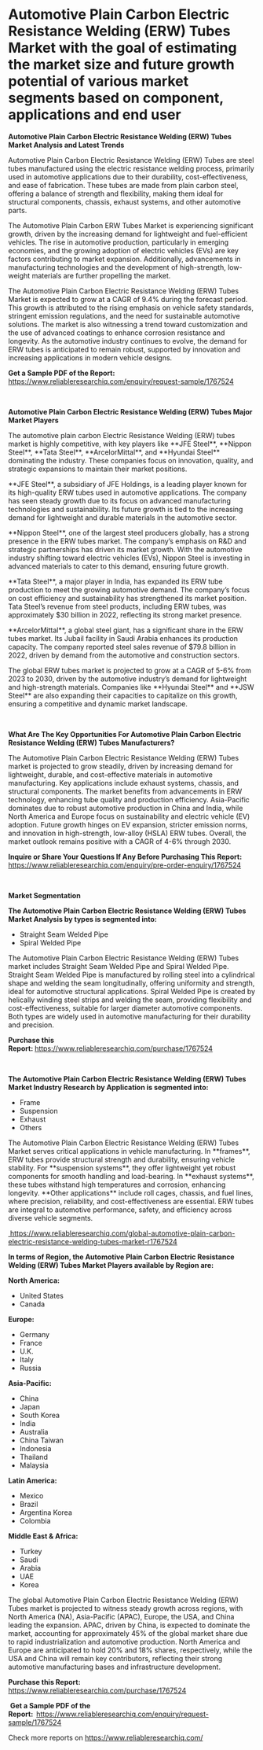 <p><h1>Automotive Plain Carbon Electric Resistance Welding (ERW) Tubes Market with the goal of estimating the market size and future growth potential of various market segments based on component, applications and end user</h1></p><p><strong>Automotive Plain Carbon Electric Resistance Welding (ERW) Tubes Market Analysis and Latest Trends</strong></p>
<p><p>Automotive Plain Carbon Electric Resistance Welding (ERW) Tubes are steel tubes manufactured using the electric resistance welding process, primarily used in automotive applications due to their durability, cost-effectiveness, and ease of fabrication. These tubes are made from plain carbon steel, offering a balance of strength and flexibility, making them ideal for structural components, chassis, exhaust systems, and other automotive parts.</p><p>The Automotive Plain Carbon ERW Tubes Market is experiencing significant growth, driven by the increasing demand for lightweight and fuel-efficient vehicles. The rise in automotive production, particularly in emerging economies, and the growing adoption of electric vehicles (EVs) are key factors contributing to market expansion. Additionally, advancements in manufacturing technologies and the development of high-strength, low-weight materials are further propelling the market.</p><p>The Automotive Plain Carbon Electric Resistance Welding (ERW) Tubes Market is expected to grow at a CAGR of 9.4% during the forecast period. This growth is attributed to the rising emphasis on vehicle safety standards, stringent emission regulations, and the need for sustainable automotive solutions. The market is also witnessing a trend toward customization and the use of advanced coatings to enhance corrosion resistance and longevity. As the automotive industry continues to evolve, the demand for ERW tubes is anticipated to remain robust, supported by innovation and increasing applications in modern vehicle designs.</p></p>
<p><strong>Get a Sample PDF of the Report:&nbsp;</strong> <a href="https://www.reliableresearchiq.com/enquiry/request-sample/1767524?utm_campaign=1144&utm_medium=2&utm_source=Github&utm_content=ia&utm_term=23012025&utm_id=automotive-plain-carbon-electric-resistance-welding-erw-tubes">https://www.reliableresearchiq.com/enquiry/request-sample/1767524</a></p>
<p>&nbsp;</p>
<p><strong>Automotive Plain Carbon Electric Resistance Welding (ERW) Tubes Major Market Players</strong></p>
<p><p>The automotive plain carbon Electric Resistance Welding (ERW) tubes market is highly competitive, with key players like **JFE Steel**, **Nippon Steel**, **Tata Steel**, **ArcelorMittal**, and **Hyundai Steel** dominating the industry. These companies focus on innovation, quality, and strategic expansions to maintain their market positions.</p><p>**JFE Steel**, a subsidiary of JFE Holdings, is a leading player known for its high-quality ERW tubes used in automotive applications. The company has seen steady growth due to its focus on advanced manufacturing technologies and sustainability. Its future growth is tied to the increasing demand for lightweight and durable materials in the automotive sector.</p><p>**Nippon Steel**, one of the largest steel producers globally, has a strong presence in the ERW tubes market. The company’s emphasis on R&D and strategic partnerships has driven its market growth. With the automotive industry shifting toward electric vehicles (EVs), Nippon Steel is investing in advanced materials to cater to this demand, ensuring future growth.</p><p>**Tata Steel**, a major player in India, has expanded its ERW tube production to meet the growing automotive demand. The company’s focus on cost efficiency and sustainability has strengthened its market position. Tata Steel’s revenue from steel products, including ERW tubes, was approximately $30 billion in 2022, reflecting its strong market presence.</p><p>**ArcelorMittal**, a global steel giant, has a significant share in the ERW tubes market. Its Jubail facility in Saudi Arabia enhances its production capacity. The company reported steel sales revenue of $79.8 billion in 2022, driven by demand from the automotive and construction sectors.</p><p>The global ERW tubes market is projected to grow at a CAGR of 5-6% from 2023 to 2030, driven by the automotive industry’s demand for lightweight and high-strength materials. Companies like **Hyundai Steel** and **JSW Steel** are also expanding their capacities to capitalize on this growth, ensuring a competitive and dynamic market landscape.</p></p>
<p>&nbsp;</p>
<p><strong>What Are The Key Opportunities For Automotive Plain Carbon Electric Resistance Welding (ERW) Tubes Manufacturers?</strong></p>
<p><p>The Automotive Plain Carbon Electric Resistance Welding (ERW) Tubes market is projected to grow steadily, driven by increasing demand for lightweight, durable, and cost-effective materials in automotive manufacturing. Key applications include exhaust systems, chassis, and structural components. The market benefits from advancements in ERW technology, enhancing tube quality and production efficiency. Asia-Pacific dominates due to robust automotive production in China and India, while North America and Europe focus on sustainability and electric vehicle (EV) adoption. Future growth hinges on EV expansion, stricter emission norms, and innovation in high-strength, low-alloy (HSLA) ERW tubes. Overall, the market outlook remains positive with a CAGR of 4-6% through 2030.</p></p>
<p><strong>Inquire or Share Your Questions If Any Before Purchasing This Report:</strong> <a href="https://www.reliableresearchiq.com/enquiry/pre-order-enquiry/1767524?utm_campaign=1144&utm_medium=2&utm_source=Github&utm_content=ia&utm_term=23012025&utm_id=automotive-plain-carbon-electric-resistance-welding-erw-tubes">https://www.reliableresearchiq.com/enquiry/pre-order-enquiry/1767524</a></p>
<p>&nbsp;</p>
<p><strong>Market Segmentation</strong></p>
<p><strong>The Automotive Plain Carbon Electric Resistance Welding (ERW) Tubes Market Analysis by types is segmented into:</strong></p>
<p><ul><li>Straight Seam Welded Pipe</li><li>Spiral Welded Pipe</li></ul></p>
<p><p>The Automotive Plain Carbon Electric Resistance Welding (ERW) Tubes market includes Straight Seam Welded Pipe and Spiral Welded Pipe. Straight Seam Welded Pipe is manufactured by rolling steel into a cylindrical shape and welding the seam longitudinally, offering uniformity and strength, ideal for automotive structural applications. Spiral Welded Pipe is created by helically winding steel strips and welding the seam, providing flexibility and cost-effectiveness, suitable for larger diameter automotive components. Both types are widely used in automotive manufacturing for their durability and precision.</p></p>
<p><strong>Purchase this Report:&nbsp;</strong><a href="https://www.reliableresearchiq.com/purchase/1767524?utm_campaign=1144&utm_medium=2&utm_source=Github&utm_content=ia&utm_term=23012025&utm_id=automotive-plain-carbon-electric-resistance-welding-erw-tubes">https://www.reliableresearchiq.com/purchase/1767524</a></p>
<p>&nbsp;</p>
<p><strong>The Automotive Plain Carbon Electric Resistance Welding (ERW) Tubes Market Industry Research by Application is segmented into:</strong></p>
<p><ul><li>Frame</li><li>Suspension</li><li>Exhaust</li><li>Others</li></ul></p>
<p><p>The Automotive Plain Carbon Electric Resistance Welding (ERW) Tubes Market serves critical applications in vehicle manufacturing. In **frames**, ERW tubes provide structural strength and durability, ensuring vehicle stability. For **suspension systems**, they offer lightweight yet robust components for smooth handling and load-bearing. In **exhaust systems**, these tubes withstand high temperatures and corrosion, enhancing longevity. **Other applications** include roll cages, chassis, and fuel lines, where precision, reliability, and cost-effectiveness are essential. ERW tubes are integral to automotive performance, safety, and efficiency across diverse vehicle segments.</p></p>
<p><a href="https://www.reliableresearchiq.com/global-automotive-plain-carbon-electric-resistance-welding-tubes-market-r1767524?utm_campaign=1144&utm_medium=2&utm_source=Github&utm_content=ia&utm_term=23012025&utm_id=automotive-plain-carbon-electric-resistance-welding-erw-tubes">&nbsp;https://www.reliableresearchiq.com/global-automotive-plain-carbon-electric-resistance-welding-tubes-market-r1767524</a></p>
<p><strong>In terms of Region, the Automotive Plain Carbon Electric Resistance Welding (ERW) Tubes Market Players available by Region are:</strong></p>
<p>
    <p> <strong> North America: </strong>
        <ul>
            <li>United States</li>
            <li>Canada</li>
        </ul>
        </p> 
    <p> <strong> Europe: </strong>
        <ul>
            <li>Germany</li>
            <li>France</li>
            <li>U.K.</li>
            <li>Italy</li>
            <li>Russia</li>
        </ul>
        </p> 
    <p> <strong> Asia-Pacific: </strong>
        <ul>
            <li>China</li>
            <li>Japan</li>
            <li>South Korea</li>
            <li>India</li>
            <li>Australia</li>
            <li>China Taiwan</li>
            <li>Indonesia</li>
            <li>Thailand</li>
            <li>Malaysia</li>
        </ul>
        </p> 
    <p> <strong> Latin America: </strong>
        <ul>
            <li>Mexico</li>
            <li>Brazil</li>
            <li>Argentina Korea</li>
            <li>Colombia</li>
        </ul>
        </p> 
    <p> <strong> Middle East & Africa: </strong>
        <ul>
            <li>Turkey</li>
            <li>Saudi</li>
            <li>Arabia</li>
            <li>UAE</li>
            <li>Korea</li>
        </ul>
    </p>
    </p>
<p><p>The global Automotive Plain Carbon Electric Resistance Welding (ERW) Tubes market is projected to witness steady growth across regions, with North America (NA), Asia-Pacific (APAC), Europe, the USA, and China leading the expansion. APAC, driven by China, is expected to dominate the market, accounting for approximately 45% of the global market share due to rapid industrialization and automotive production. North America and Europe are anticipated to hold 20% and 18% shares, respectively, while the USA and China will remain key contributors, reflecting their strong automotive manufacturing bases and infrastructure development.</p></p>
<p><strong>Purchase this Report: </strong><a href="https://www.reliableresearchiq.com/purchase/1767524?utm_campaign=1144&utm_medium=2&utm_source=Github&utm_content=ia&utm_term=23012025&utm_id=automotive-plain-carbon-electric-resistance-welding-erw-tubes">https://www.reliableresearchiq.com/purchase/1767524</a></p>
<p>&nbsp;<strong>Get a Sample PDF of the Report:&nbsp;&nbsp;</strong><a href="https://www.reliableresearchiq.com/enquiry/request-sample/1767524?utm_campaign=1144&utm_medium=2&utm_source=Github&utm_content=ia&utm_term=23012025&utm_id=automotive-plain-carbon-electric-resistance-welding-erw-tubes">https://www.reliableresearchiq.com/enquiry/request-sample/1767524</a></p>
<p><strong></strong></p>
<p>Check more reports on <a href="https://www.reliableresearchiq.com/?utm_campaign=1144&utm_medium=2&utm_source=Github&utm_content=ia&utm_term=23012025&utm_id=automotive-plain-carbon-electric-resistance-welding-erw-tubes">https://www.reliableresearchiq.com/</a></p>
